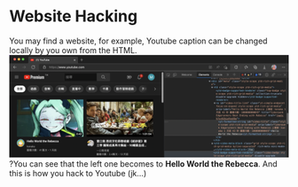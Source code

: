 # Website Hacking

You may find a website, for example, Youtube caption can be changed locally by you own from the HTML.
![](webstie.png)
?You can see that the left one becomes to **Hello World the Rebecca**. And this is how you hack to Youtube (jk...)
